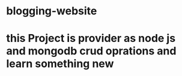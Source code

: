 # blogging-website

# this Project is  provider as node js and mongodb crud oprations and learn something new 
